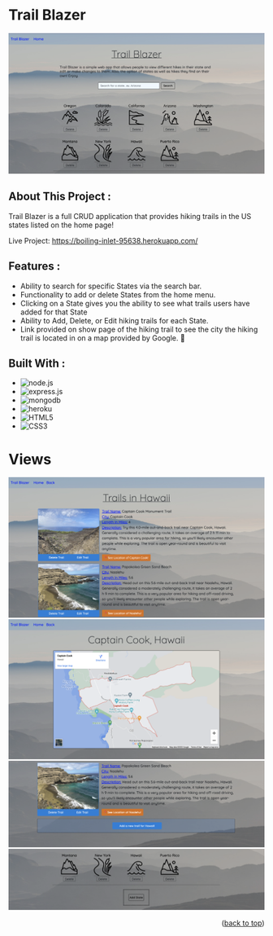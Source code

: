 # Trail Blazer

![Trailblazer](./public/imgs/trailblazer.png)

## About This Project :

Trail Blazer is a full CRUD application that provides hiking trails in the US states listed on the home page!

Live Project: https://boiling-inlet-95638.herokuapp.com/

## Features :

- Ability to search for specific States via the search bar.
- Functionality to add or delete States from the home menu.
- Clicking on a State gives you the ability to see what trails users have added for that State
- Ability to Add, Delete, or Edit hiking trails for each State.
- Link provided on show page of the hiking trail to see the city the hiking trail is located in on a map provided by Google. 📍

## Built With :

- ![node.js]
- ![express.js]
- ![mongodb]
- ![heroku]
- ![HTML5]
- ![CSS3]

<!-- USAGE EXAMPLES -->

# Views

![TrailView](./public/imgs/trailview.png)
![TrailCity](./public/imgs/cityview.png)
![AddTrail](./public/imgs/addtrail.png)
![AddState](./public/imgs/addstate.png)

<p align="right">(<a href="#top">back to top</a>)</p>

[node.js]: https://img.shields.io/badge/Node.js-43853D?style=for-the-badge&logo=node.js&logoColor=white
[html5]: https://img.shields.io/badge/HTML5-E34F26?style=for-the-badge&logo=html5&logoColor=white
[css3]: https://img.shields.io/badge/CSS3-1572B6?style=for-the-badge&logo=css3&logoColor=white
[express.js]: https://img.shields.io/badge/Express.js-404D59?style=for-the-badge
[mongodb]: https://img.shields.io/badge/MongoDB-4EA94B?style=for-the-badge&logo=mongodb&logoColor=white
[heroku]: https://img.shields.io/badge/Heroku-430098?style=for-the-badge&logo=heroku&logoColor=white
